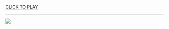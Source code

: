 
<a href="https://premium76.site?title=unblocked_games_line_rider&ref=13M">CLICK TO PLAY</a></h3>
<hr>

<a href="https://premium76.site?title=unblocked_games_line_rider&ref=13M"><img src="https://clearcache.store/games.png"></a>



